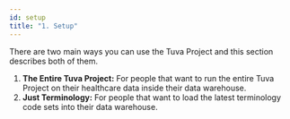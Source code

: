 ```yaml
---
id: setup
title: "1. Setup"
---
```


There are two main ways you can use the Tuva Project and this section describes both of them.

1. **The Entire Tuva Project:** For people that want to run the entire Tuva Project on their healthcare data inside their data warehouse.
2. **Just Terminology:** For people that want to load the latest terminology code sets into their data warehouse.


